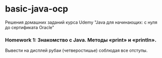 # basic-java-ocp
Решения домашних заданий курса Udemy "Java для начинающих: с нуля до сертификата Oracle"
### Homework 1: Знакомство с Java. Методы «print» и «println».
Вывести на дисплей рубаи (четверостишье) соблюдая все отступы.
